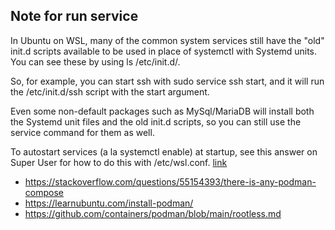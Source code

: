 ## Note for run service


In Ubuntu on WSL, many of the common system services still have the "old" init.d scripts available to be used in place of systemctl with Systemd units. You can see these by using ls /etc/init.d/.

So, for example, you can start ssh with sudo service ssh start, and it will run the /etc/init.d/ssh script with the start argument.

Even some non-default packages such as MySql/MariaDB will install both the Systemd unit files and the old init.d scripts, so you can still use the service command for them as well.

To autostart services (a la systemctl enable) at startup, see this answer on Super User for how to do this with /etc/wsl.conf.
[link](https://askubuntu.com/questions/1379425/system-has-not-been-booted-with-systemd-as-init-system-pid-1-cant-operate)
* https://stackoverflow.com/questions/55154393/there-is-any-podman-compose
* https://learnubuntu.com/install-podman/
* https://github.com/containers/podman/blob/main/rootless.md
